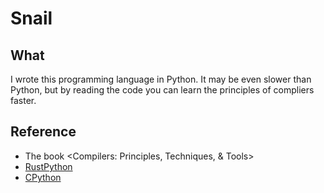 # Snail

## What
I wrote this programming language in Python. It may be even slower than Python, but by reading the code you can learn the principles of compliers faster.


## Reference
- The book <Compilers: Principles, Techniques, & Tools>
- [RustPython](https://github.com/RustPython/RustPython)
- [CPython](https://github.com/python/cpython)
